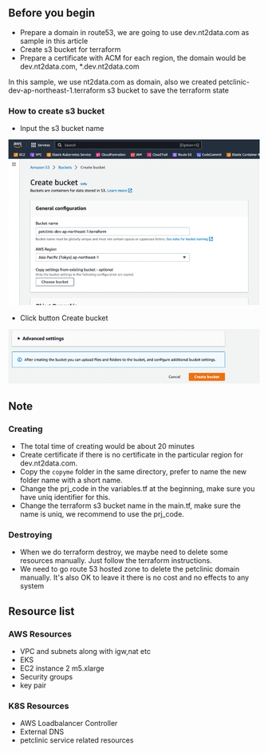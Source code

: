## Before you begin
- Prepare a domain in route53, we are going to use dev.nt2data.com as sample in this article
- Create s3 bucket for terraform 
- Prepare a certificate with ACM for each region, the domain would be dev.nt2data.com, *.dev.nt2data.com

In this sample, we use nt2data.com as domain, 
also we created petclinic-dev-ap-northeast-1.terraform s3 bucket to save the terraform state

### How to create s3 bucket
- Input the s3 bucket name

![img.png](doc/resources/img1.png)
- Click button Create bucket

![img.png](doc/resources/img2.png)

## Note
### Creating
- The total time of creating would be about 20 minutes
- Create certificate if there is no certificate in the particular region for dev.nt2data.com.
- Copy the `copyme` folder in the same directory, prefer to name the new folder name with a short name.
- Change the prj_code in the variables.tf at the beginning, make sure you have uniq identifier for this.
- Change the terraform s3 bucket name in the main.tf, make sure the name is uniq, we recommend to use the prj_code.
### Destroying
- When we do terraform destroy, we maybe need to delete some resources manually. Just follow the terraform instructions.
- We need to go route 53 hosted zone to delete the petclinic domain manually. It's also OK to leave it there is no cost and no effects to any system

## Resource list
### AWS Resources
- VPC and subnets along with igw,nat etc
- EKS
- EC2 instance 2 m5.xlarge
- Security groups
- key pair
### K8S Resources
- AWS Loadbalancer Controller
- External DNS
- petclinic service related resources
